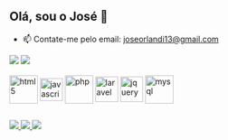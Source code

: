 ## Olá, sou o José 👋

- 📫 Contate-me pelo email: joseorlandi13@gmail.com

<div>
  <a href="https://github.com/JoseHCO"></a>
  <img src="https://github-readme-stats.vercel.app/api?username=JoseHCO&show_icons=true&theme=dark&include_all_commits=true"/>
  <img src="https://github-readme-stats.vercel.app/api/top-langs/?username=JoseHCO&layout=compact&langs_count=16&theme=dark"/>
</div>
<br>
<div style="display: inline_block">
  <img align="center" alt="html5" height="50" width="50" src="https://cdn.jsdelivr.net/gh/devicons/devicon/icons/html5/html5-original.svg" />
  <img align="center" alt="javascript" height="40" width="40" src="https://cdn.jsdelivr.net/gh/devicons/devicon/icons/javascript/javascript-plain.svg" />
  <img align="center" alt="php" height="50" width="50" src="https://cdn.jsdelivr.net/gh/devicons/devicon/icons/php/php-plain.svg" />
  <img align="center" alt="laravel" height="45" width="40" src="https://cdn.jsdelivr.net/gh/devicons/devicon/icons/laravel/laravel-plain-wordmark.svg" />
  <img align="center" alt="jquery" height="45" width="40" src="https://cdn.jsdelivr.net/gh/devicons/devicon/icons/jquery/jquery-original.svg" />
  <img align="center" alt="mysql" height="50" width="50" src="https://cdn.jsdelivr.net/gh/devicons/devicon/icons/mysql/mysql-original-wordmark.svg" />
</div>
  
##

<div>
  <a href="https://www.linkedin.com/in/jhco/">
    <img src="https://img.shields.io/badge/LinkedIn-0077B5?style=for-the-badge&logo=linkedin&logoColor=white" target="_blank">
  </a>
  <a href="mailto:joseorlandi13@gmail.com">
    <img src="https://img.shields.io/badge/Gmail-D14836?style=for-the-badge&logo=gmail&logoColor=white" target="_blank">
  </a>
  <a href="https://wa.me/41992261186">
    <img src="https://img.shields.io/badge/WhatsApp-25D366?style=for-the-badge&logo=whatsapp&logoColor=white" target="_blank">
  </a>
</div>
